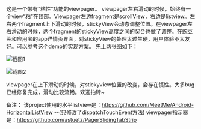 这是一个带有“粘性”功能的viewpager。
viewpager左右滑动的时候，始终有一个view“粘”在顶部。Viewpager左边fragment是scrollView，右边是listview。左右两个fragment上下滑动的时候，stickyView会动态调整位置。在viewpager左右滑动的时候，两个fragment的stickyView高度之间的契合也做了调整。在豌豆荚和应用宝的app详情页界面，对stickyView的处理太过生硬，用户体验不太友好。可以参考这个demo的实现方案。
先上两张图如下：

![截图1](https://raw.githubusercontent.com/xmuSistone/android-sticky-viewpager/master/screen1.jpg)

![截图2](https://github.com/xmuSistone/android-sticky-viewpager/blob/master/screen2.jpg?raw=true)

viewpager在上下滑动的时候，对stickyview位置的改变，会存在惯性。大多bug已经修复完成，滑动比较流畅。欢迎拍砖~

备注：
该project使用的水平listview是：https://github.com/MeetMe/Android-HorizontalListView --(只修改了dispatchTouchEvent方法)
viewpager指示器是：https://github.com/astuetz/PagerSlidingTabStrip
